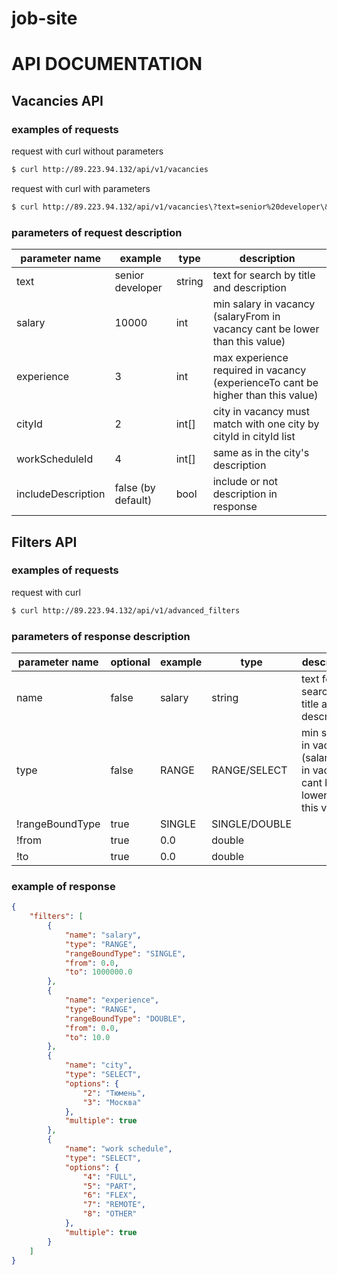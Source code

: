 # job-site

# API DOCUMENTATION

## Vacancies API

### examples of requests

request with curl without parameters
```sh
$ curl http://89.223.94.132/api/v1/vacancies
```
request with curl with parameters
```sh
$ curl http://89.223.94.132/api/v1/vacancies\?text=senior%20developer\&salary=100000\&experience=3\&cityId=3\&workScheduleId=4
```

### parameters of request description
 
|   parameter name   |       example      |  type  |                                     description                                  |
|--------------------|--------------------|--------|----------------------------------------------------------------------------------|
| text               | senior developer   | string | text for search by title and description                                         |
| salary             | 10000              | int    | min salary in vacancy (salaryFrom in vacancy cant be lower than this value)      |      
| experience         | 3                  | int    | max experience required in vacancy (experienceTo cant be higher than this value) |
| cityId             | 2                  | int[]  | city in vacancy must match with one city by cityId in cityId list                |
| workScheduleId     | 4                  | int[]  | same as in the city's description                                                |
| includeDescription | false (by default) | bool   | include or not description in response

## Filters API

### examples of requests

request with curl
```sh
$ curl http://89.223.94.132/api/v1/advanced_filters
```

### parameters of response description

|   parameter name   | optional | example |     type      |                                     description                                  |
|--------------------|----------|---------|---------------|----------------------------------------------------------------------------------|
| name               | false    | salary  |    string     | text for search by title and description                                         |
| type               | false    | RANGE   | RANGE/SELECT  | min salary in vacancy (salaryFrom in vacancy cant be lower than this value)      |      
| !rangeBoundType     | true     | SINGLE  | SINGLE/DOUBLE |
| !from               | true     | 0.0     | double        |
| !to                 | true     | 0.0     | double        |


### example of response

```json
{
    "filters": [
        {
            "name": "salary",
            "type": "RANGE",
            "rangeBoundType": "SINGLE",
            "from": 0.0,
            "to": 1000000.0
        },
        {
            "name": "experience",
            "type": "RANGE",
            "rangeBoundType": "DOUBLE",
            "from": 0.0,
            "to": 10.0
        },
        {
            "name": "city",
            "type": "SELECT",
            "options": {
                "2": "Тюмень",
                "3": "Москва"
            },
            "multiple": true
        },
        {
            "name": "work schedule",
            "type": "SELECT",
            "options": {
                "4": "FULL",
                "5": "PART",
                "6": "FLEX",
                "7": "REMOTE",
                "8": "OTHER"
            },
            "multiple": true
        }
    ]
}
```

